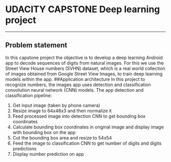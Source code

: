 # UDACITY CAPSTONE Deep learning project
---------------------

## Problem statement
In this capstone project the objective is to develop a deep learning Android app to decode sequences of digits from natural images. For this we use the Street View House numbers (SVHN) dataset, which is a real world collection of images obtained from Google Street View Images, to train deep learning models within the app.
##Application architecture
In this project to recognize numbers, the images app uses detection and classification convolution neural network (CNN) models. 
The app detection and classification pipeline:
1.	Get input image (taken by phone camera)
2.	Resize image to 64x48x3 and then normalize it
3.	Feed processed image into detection CNN to get bounding box coordinates
4.	Calculate bounding box coordinates in original image and display image with bounding box on the app 
5.	Cut the bounding box area and resize to 54x54 
6.	Feed the image to classification CNN to get number of digits and digits predictions 
7.	Display number prediction on app 


